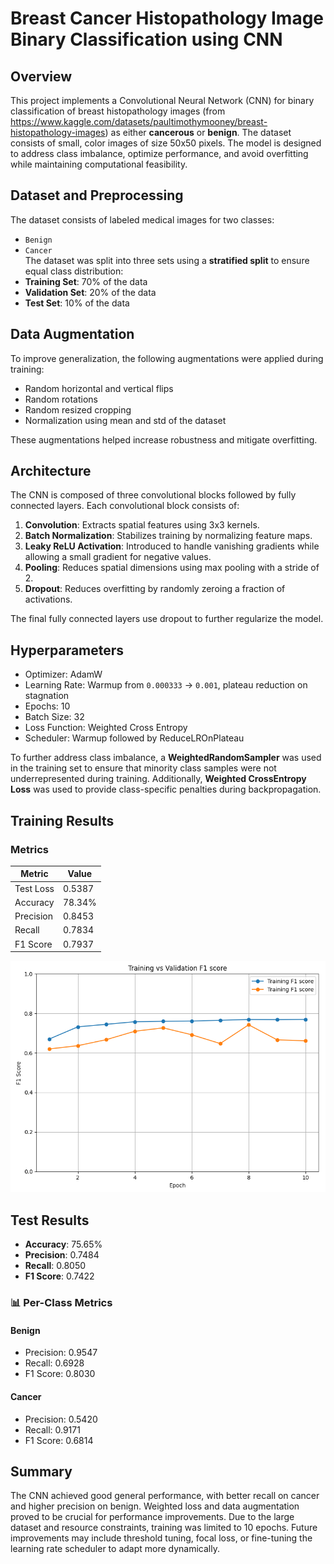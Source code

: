 # Breast Cancer Histopathology Image Binary Classification using CNN

## Overview
This project implements a Convolutional Neural Network (CNN) for binary classification of breast histopathology images (from https://www.kaggle.com/datasets/paultimothymooney/breast-histopathology-images) as either **cancerous** or **benign**. The dataset consists of small, color images of size 50x50 pixels. The model is designed to address class imbalance, optimize performance, and avoid overfitting while maintaining computational feasibility.

## Dataset and Preprocessing
The dataset consists of labeled medical images for two classes:
- `Benign`
- `Cancer`  
The dataset was split into three sets using a **stratified split** to ensure equal class distribution:
- **Training Set**: 70% of the data
- **Validation Set**: 20% of the data
- **Test Set**: 10% of the data

## Data Augmentation
To improve generalization, the following augmentations were applied during training:
- Random horizontal and vertical flips
- Random rotations
- Random resized cropping
- Normalization using mean and std of the dataset

These augmentations helped increase robustness and mitigate overfitting.

## Architecture
The CNN is composed of three convolutional blocks followed by fully connected layers. Each convolutional block consists of:
1. **Convolution**: Extracts spatial features using 3x3 kernels.
2. **Batch Normalization**: Stabilizes training by normalizing feature maps.
3. **Leaky ReLU Activation**: Introduced to handle vanishing gradients while allowing a small gradient for negative values.
4. **Pooling**: Reduces spatial dimensions using max pooling with a stride of 2.
5. **Dropout**: Reduces overfitting by randomly zeroing a fraction of activations.

The final fully connected layers use dropout to further regularize the model.

## Hyperparameters
- Optimizer: AdamW
- Learning Rate: Warmup from `0.000333` → `0.001`, plateau reduction on stagnation
- Epochs: 10
- Batch Size: 32
- Loss Function: Weighted Cross Entropy
- Scheduler: Warmup followed by ReduceLROnPlateau

To further address class imbalance, a **WeightedRandomSampler** was used in the training set to ensure that minority class samples were not underrepresented during training. Additionally, **Weighted CrossEntropy Loss** was used to provide class-specific penalties during backpropagation.

## Training Results
### Metrics
| Metric          | Value    |
|------------------|----------|
| Test Loss        | 0.5387   |
| Accuracy         | 78.34%   |
| Precision        | 0.8453   |
| Recall           | 0.7834   |
| F1 Score         | 0.7937   |

![LossPlots](LossPlots.png)

## Test Results
- **Accuracy**: 75.65%
- **Precision**: 0.7484
- **Recall**: 0.8050
- **F1 Score**: 0.7422

### 📊 Per-Class Metrics
#### Benign
- Precision: 0.9547
- Recall: 0.6928
- F1 Score: 0.8030

#### Cancer
- Precision: 0.5420
- Recall: 0.9171
- F1 Score: 0.6814

## Summary
The CNN achieved good general performance, with better recall on cancer and higher precision on benign. Weighted loss and data augmentation proved to be crucial for performance improvements. Due to the large dataset and resource constraints, training was limited to 10 epochs. Future improvements may include threshold tuning, focal loss, or fine-tuning the learning rate scheduler to adapt more dynamically.


